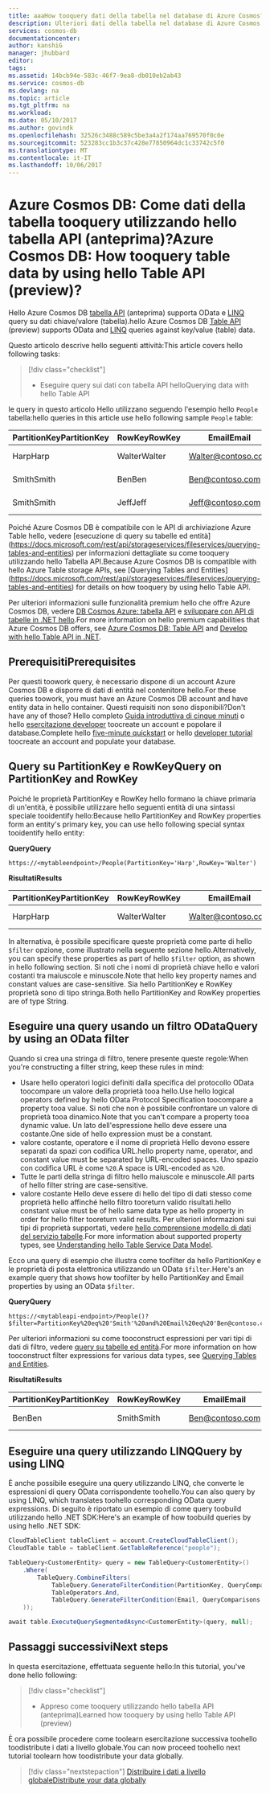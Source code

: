 ```yaml
---
title: aaaHow tooquery dati della tabella nel database di Azure Cosmos? | Microsoft Docs
description: Ulteriori dati della tabella nel database di Azure Cosmos tooquery
services: cosmos-db
documentationcenter: 
author: kanshiG
manager: jhubbard
editor: 
tags: 
ms.assetid: 14bcb94e-583c-46f7-9ea8-db010eb2ab43
ms.service: cosmos-db
ms.devlang: na
ms.topic: article
ms.tgt_pltfrm: na
ms.workload: 
ms.date: 05/10/2017
ms.author: govindk
ms.openlocfilehash: 32526c3488c589c5be3a4a2f174aa769570f0c0e
ms.sourcegitcommit: 523283cc1b3c37c428e77850964dc1c33742c5f0
ms.translationtype: MT
ms.contentlocale: it-IT
ms.lasthandoff: 10/06/2017
---
```

# <a name="azure-cosmos-db-how-tooquery-table-data-by-using-hello-table-api-preview"></a><span data-ttu-id="fc2e2-104">Azure Cosmos DB: Come dati della tabella tooquery utilizzando hello tabella API (anteprima)?</span><span class="sxs-lookup"><span data-stu-id="fc2e2-104">Azure Cosmos DB: How tooquery table data by using hello Table API (preview)?</span></span>

<span data-ttu-id="fc2e2-105">Hello Azure Cosmos DB [tabella API](table-introduction.md) (anteprima) supporta OData e [LINQ](https://docs.microsoft.com/rest/api/storageservices/fileservices/writing-linq-queries-against-the-table-service) query su dati chiave/valore (tabella).</span><span class="sxs-lookup"><span data-stu-id="fc2e2-105">hello Azure Cosmos DB [Table API](table-introduction.md) (preview) supports OData and [LINQ](https://docs.microsoft.com/rest/api/storageservices/fileservices/writing-linq-queries-against-the-table-service) queries against key/value (table) data.</span></span>  

<span data-ttu-id="fc2e2-106">Questo articolo descrive hello seguenti attività:</span><span class="sxs-lookup"><span data-stu-id="fc2e2-106">This article covers hello following tasks:</span></span> 

> [!div class="checklist"]
> * <span data-ttu-id="fc2e2-107">Eseguire query sui dati con tabella API hello</span><span class="sxs-lookup"><span data-stu-id="fc2e2-107">Querying data with hello Table API</span></span>

<span data-ttu-id="fc2e2-108">le query in questo articolo Hello utilizzano seguendo l'esempio hello `People` tabella:</span><span class="sxs-lookup"><span data-stu-id="fc2e2-108">hello queries in this article use hello following sample `People` table:</span></span>

| <span data-ttu-id="fc2e2-109">PartitionKey</span><span class="sxs-lookup"><span data-stu-id="fc2e2-109">PartitionKey</span></span> | <span data-ttu-id="fc2e2-110">RowKey</span><span class="sxs-lookup"><span data-stu-id="fc2e2-110">RowKey</span></span> | <span data-ttu-id="fc2e2-111">Email</span><span class="sxs-lookup"><span data-stu-id="fc2e2-111">Email</span></span> | <span data-ttu-id="fc2e2-112">PhoneNumber</span><span class="sxs-lookup"><span data-stu-id="fc2e2-112">PhoneNumber</span></span> |
| --- | --- | --- | --- |
| <span data-ttu-id="fc2e2-113">Harp</span><span class="sxs-lookup"><span data-stu-id="fc2e2-113">Harp</span></span> | <span data-ttu-id="fc2e2-114">Walter</span><span class="sxs-lookup"><span data-stu-id="fc2e2-114">Walter</span></span> | Walter@contoso.com| <span data-ttu-id="fc2e2-115">425-555-0101</span><span class="sxs-lookup"><span data-stu-id="fc2e2-115">425-555-0101</span></span> |
| <span data-ttu-id="fc2e2-116">Smith</span><span class="sxs-lookup"><span data-stu-id="fc2e2-116">Smith</span></span> | <span data-ttu-id="fc2e2-117">Ben</span><span class="sxs-lookup"><span data-stu-id="fc2e2-117">Ben</span></span> | Ben@contoso.com| <span data-ttu-id="fc2e2-118">425-555-0102</span><span class="sxs-lookup"><span data-stu-id="fc2e2-118">425-555-0102</span></span> |
| <span data-ttu-id="fc2e2-119">Smith</span><span class="sxs-lookup"><span data-stu-id="fc2e2-119">Smith</span></span> | <span data-ttu-id="fc2e2-120">Jeff</span><span class="sxs-lookup"><span data-stu-id="fc2e2-120">Jeff</span></span> | Jeff@contoso.com| <span data-ttu-id="fc2e2-121">425-555-0104</span><span class="sxs-lookup"><span data-stu-id="fc2e2-121">425-555-0104</span></span> | 

<span data-ttu-id="fc2e2-122">Poiché Azure Cosmos DB è compatibile con le API di archiviazione Azure Table hello, vedere [esecuzione di query su tabelle ed entità] (https://docs.microsoft.com/rest/api/storageservices/fileservices/querying-tables-and-entities) per informazioni dettagliate su come tooquery utilizzando hello Tabella API.</span><span class="sxs-lookup"><span data-stu-id="fc2e2-122">Because Azure Cosmos DB is compatible with hello Azure Table storage APIs, see [Querying Tables and Entities] (https://docs.microsoft.com/rest/api/storageservices/fileservices/querying-tables-and-entities) for details on how tooquery by using hello Table API.</span></span> 

<span data-ttu-id="fc2e2-123">Per ulteriori informazioni sulle funzionalità premium hello che offre Azure Cosmos DB, vedere [DB Cosmos Azure: tabella API](table-introduction.md) e [sviluppare con API di tabelle in .NET hello](tutorial-develop-table-dotnet.md).</span><span class="sxs-lookup"><span data-stu-id="fc2e2-123">For more information on hello premium capabilities that Azure Cosmos DB offers, see [Azure Cosmos DB: Table API](table-introduction.md) and [Develop with hello Table API in .NET](tutorial-develop-table-dotnet.md).</span></span> 

## <a name="prerequisites"></a><span data-ttu-id="fc2e2-124">Prerequisiti</span><span class="sxs-lookup"><span data-stu-id="fc2e2-124">Prerequisites</span></span>

<span data-ttu-id="fc2e2-125">Per questi toowork query, è necessario dispone di un account Azure Cosmos DB e disporre di dati di entità nel contenitore hello.</span><span class="sxs-lookup"><span data-stu-id="fc2e2-125">For these queries toowork, you must have an Azure Cosmos DB account and have entity data in hello container.</span></span> <span data-ttu-id="fc2e2-126">Questi requisiti non sono disponibili?</span><span class="sxs-lookup"><span data-stu-id="fc2e2-126">Don't have any of those?</span></span> <span data-ttu-id="fc2e2-127">Hello completo [Guida introduttiva di cinque minuti](https://aka.ms/acdbtnetqs) o hello [esercitazione developer](https://aka.ms/acdbtabletut) toocreate un account e popolare il database.</span><span class="sxs-lookup"><span data-stu-id="fc2e2-127">Complete hello [five-minute quickstart](https://aka.ms/acdbtnetqs) or hello [developer tutorial](https://aka.ms/acdbtabletut) toocreate an account and populate your database.</span></span>

## <a name="query-on-partitionkey-and-rowkey"></a><span data-ttu-id="fc2e2-128">Query su PartitionKey e RowKey</span><span class="sxs-lookup"><span data-stu-id="fc2e2-128">Query on PartitionKey and RowKey</span></span>
<span data-ttu-id="fc2e2-129">Poiché le proprietà PartitionKey e RowKey hello formano la chiave primaria di un'entità, è possibile utilizzare hello seguenti entità di una sintassi speciale tooidentify hello:</span><span class="sxs-lookup"><span data-stu-id="fc2e2-129">Because hello PartitionKey and RowKey properties form an entity's primary key, you can use hello following special syntax tooidentify hello entity:</span></span> 

<span data-ttu-id="fc2e2-130">**Query**</span><span class="sxs-lookup"><span data-stu-id="fc2e2-130">**Query**</span></span>

```
https://<mytableendpoint>/People(PartitionKey='Harp',RowKey='Walter')  
```
<span data-ttu-id="fc2e2-131">**Risultati**</span><span class="sxs-lookup"><span data-stu-id="fc2e2-131">**Results**</span></span>

| <span data-ttu-id="fc2e2-132">PartitionKey</span><span class="sxs-lookup"><span data-stu-id="fc2e2-132">PartitionKey</span></span> | <span data-ttu-id="fc2e2-133">RowKey</span><span class="sxs-lookup"><span data-stu-id="fc2e2-133">RowKey</span></span> | <span data-ttu-id="fc2e2-134">Email</span><span class="sxs-lookup"><span data-stu-id="fc2e2-134">Email</span></span> | <span data-ttu-id="fc2e2-135">PhoneNumber</span><span class="sxs-lookup"><span data-stu-id="fc2e2-135">PhoneNumber</span></span> |
| --- | --- | --- | --- |
| <span data-ttu-id="fc2e2-136">Harp</span><span class="sxs-lookup"><span data-stu-id="fc2e2-136">Harp</span></span> | <span data-ttu-id="fc2e2-137">Walter</span><span class="sxs-lookup"><span data-stu-id="fc2e2-137">Walter</span></span> | Walter@contoso.com| <span data-ttu-id="fc2e2-138">425-555-0104</span><span class="sxs-lookup"><span data-stu-id="fc2e2-138">425-555-0104</span></span> |

<span data-ttu-id="fc2e2-139">In alternativa, è possibile specificare queste proprietà come parte di hello `$filter` opzione, come illustrato nella seguente sezione hello.</span><span class="sxs-lookup"><span data-stu-id="fc2e2-139">Alternatively, you can specify these properties as part of hello `$filter` option, as shown in hello following section.</span></span> <span data-ttu-id="fc2e2-140">Si noti che i nomi di proprietà chiave hello e valori costanti tra maiuscole e minuscole.</span><span class="sxs-lookup"><span data-stu-id="fc2e2-140">Note that hello key property names and constant values are case-sensitive.</span></span> <span data-ttu-id="fc2e2-141">Sia hello PartitionKey e RowKey proprietà sono di tipo stringa.</span><span class="sxs-lookup"><span data-stu-id="fc2e2-141">Both hello PartitionKey and RowKey properties are of type String.</span></span> 

## <a name="query-by-using-an-odata-filter"></a><span data-ttu-id="fc2e2-142">Eseguire una query usando un filtro OData</span><span class="sxs-lookup"><span data-stu-id="fc2e2-142">Query by using an OData filter</span></span>
<span data-ttu-id="fc2e2-143">Quando si crea una stringa di filtro, tenere presente queste regole:</span><span class="sxs-lookup"><span data-stu-id="fc2e2-143">When you're constructing a filter string, keep these rules in mind:</span></span> 

* <span data-ttu-id="fc2e2-144">Usare hello operatori logici definiti dalla specifica del protocollo OData toocompare un valore della proprietà tooa hello.</span><span class="sxs-lookup"><span data-stu-id="fc2e2-144">Use hello logical operators defined by hello OData Protocol Specification toocompare a property tooa value.</span></span> <span data-ttu-id="fc2e2-145">Si noti che non è possibile confrontare un valore di proprietà tooa dinamico.</span><span class="sxs-lookup"><span data-stu-id="fc2e2-145">Note that you can't compare a property tooa dynamic value.</span></span> <span data-ttu-id="fc2e2-146">Un lato dell'espressione hello deve essere una costante.</span><span class="sxs-lookup"><span data-stu-id="fc2e2-146">One side of hello expression must be a constant.</span></span> 
* <span data-ttu-id="fc2e2-147">valore costante, operatore e il nome di proprietà Hello devono essere separati da spazi con codifica URL.</span><span class="sxs-lookup"><span data-stu-id="fc2e2-147">hello property name, operator, and constant value must be separated by URL-encoded spaces.</span></span> <span data-ttu-id="fc2e2-148">Uno spazio con codifica URL è come `%20`.</span><span class="sxs-lookup"><span data-stu-id="fc2e2-148">A space is URL-encoded as `%20`.</span></span> 
* <span data-ttu-id="fc2e2-149">Tutte le parti della stringa di filtro hello maiuscole e minuscole.</span><span class="sxs-lookup"><span data-stu-id="fc2e2-149">All parts of hello filter string are case-sensitive.</span></span> 
* <span data-ttu-id="fc2e2-150">valore costante Hello deve essere di hello del tipo di dati stesso come proprietà hello affinché hello filtro tooreturn valido risultati.</span><span class="sxs-lookup"><span data-stu-id="fc2e2-150">hello constant value must be of hello same data type as hello property in order for hello filter tooreturn valid results.</span></span> <span data-ttu-id="fc2e2-151">Per ulteriori informazioni sui tipi di proprietà supportati, vedere [hello comprensione modello di dati del servizio tabelle](https://docs.microsoft.com/rest/api/storageservices/understanding-the-table-service-data-model).</span><span class="sxs-lookup"><span data-stu-id="fc2e2-151">For more information about supported property types, see [Understanding hello Table Service Data Model](https://docs.microsoft.com/rest/api/storageservices/understanding-the-table-service-data-model).</span></span> 

<span data-ttu-id="fc2e2-152">Ecco una query di esempio che illustra come toofilter da hello PartitionKey e le proprietà di posta elettronica utilizzando un OData `$filter`.</span><span class="sxs-lookup"><span data-stu-id="fc2e2-152">Here's an example query that shows how toofilter by hello PartitionKey and Email properties by using an OData `$filter`.</span></span>

<span data-ttu-id="fc2e2-153">**Query**</span><span class="sxs-lookup"><span data-stu-id="fc2e2-153">**Query**</span></span>

```
https://<mytableapi-endpoint>/People()?$filter=PartitionKey%20eq%20'Smith'%20and%20Email%20eq%20'Ben@contoso.com'
```

<span data-ttu-id="fc2e2-154">Per ulteriori informazioni su come tooconstruct espressioni per vari tipi di dati di filtro, vedere [query su tabelle ed entità](https://docs.microsoft.com/rest/api/storageservices/querying-tables-and-entities).</span><span class="sxs-lookup"><span data-stu-id="fc2e2-154">For more information on how tooconstruct filter expressions for various data types, see [Querying Tables and Entities](https://docs.microsoft.com/rest/api/storageservices/querying-tables-and-entities).</span></span>

<span data-ttu-id="fc2e2-155">**Risultati**</span><span class="sxs-lookup"><span data-stu-id="fc2e2-155">**Results**</span></span>

| <span data-ttu-id="fc2e2-156">PartitionKey</span><span class="sxs-lookup"><span data-stu-id="fc2e2-156">PartitionKey</span></span> | <span data-ttu-id="fc2e2-157">RowKey</span><span class="sxs-lookup"><span data-stu-id="fc2e2-157">RowKey</span></span> | <span data-ttu-id="fc2e2-158">Email</span><span class="sxs-lookup"><span data-stu-id="fc2e2-158">Email</span></span> | <span data-ttu-id="fc2e2-159">PhoneNumber</span><span class="sxs-lookup"><span data-stu-id="fc2e2-159">PhoneNumber</span></span> |
| --- | --- | --- | --- |
| <span data-ttu-id="fc2e2-160">Ben</span><span class="sxs-lookup"><span data-stu-id="fc2e2-160">Ben</span></span> |<span data-ttu-id="fc2e2-161">Smith</span><span class="sxs-lookup"><span data-stu-id="fc2e2-161">Smith</span></span> | Ben@contoso.com| <span data-ttu-id="fc2e2-162">425-555-0102</span><span class="sxs-lookup"><span data-stu-id="fc2e2-162">425-555-0102</span></span> |

## <a name="query-by-using-linq"></a><span data-ttu-id="fc2e2-163">Eseguire una query utilizzando LINQ</span><span class="sxs-lookup"><span data-stu-id="fc2e2-163">Query by using LINQ</span></span> 
<span data-ttu-id="fc2e2-164">È anche possibile eseguire una query utilizzando LINQ, che converte le espressioni di query OData corrispondente toohello.</span><span class="sxs-lookup"><span data-stu-id="fc2e2-164">You can also query by using LINQ, which translates toohello corresponding OData query expressions.</span></span> <span data-ttu-id="fc2e2-165">Di seguito è riportato un esempio di come query toobuild utilizzando hello .NET SDK:</span><span class="sxs-lookup"><span data-stu-id="fc2e2-165">Here's an example of how toobuild queries by using hello .NET SDK:</span></span>

```csharp
CloudTableClient tableClient = account.CreateCloudTableClient();
CloudTable table = tableClient.GetTableReference("people");

TableQuery<CustomerEntity> query = new TableQuery<CustomerEntity>()
    .Where(
        TableQuery.CombineFilters(
            TableQuery.GenerateFilterCondition(PartitionKey, QueryComparisons.Equal, "Smith"),
            TableOperators.And,
            TableQuery.GenerateFilterCondition(Email, QueryComparisons.Equal,"Ben@contoso.com")
    ));

await table.ExecuteQuerySegmentedAsync<CustomerEntity>(query, null);
```

## <a name="next-steps"></a><span data-ttu-id="fc2e2-166">Passaggi successivi</span><span class="sxs-lookup"><span data-stu-id="fc2e2-166">Next steps</span></span>

<span data-ttu-id="fc2e2-167">In questa esercitazione, effettuata seguente hello:</span><span class="sxs-lookup"><span data-stu-id="fc2e2-167">In this tutorial, you've done hello following:</span></span>

> [!div class="checklist"]
> * <span data-ttu-id="fc2e2-168">Appreso come tooquery utilizzando hello tabella API (anteprima)</span><span class="sxs-lookup"><span data-stu-id="fc2e2-168">Learned how tooquery by using hello Table API (preview)</span></span> 

<span data-ttu-id="fc2e2-169">È ora possibile procedere come toolearn esercitazione successiva toohello toodistribute i dati a livello globale.</span><span class="sxs-lookup"><span data-stu-id="fc2e2-169">You can now proceed toohello next tutorial toolearn how toodistribute your data globally.</span></span>

> [!div class="nextstepaction"]
> [<span data-ttu-id="fc2e2-170">Distribuire i dati a livello globale</span><span class="sxs-lookup"><span data-stu-id="fc2e2-170">Distribute your data globally</span></span>](tutorial-global-distribution-documentdb.md)
